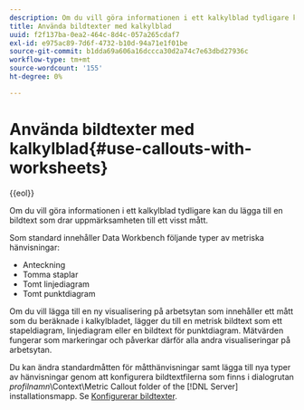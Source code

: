 ```yaml
---
description: Om du vill göra informationen i ett kalkylblad tydligare kan du lägga till en bildtext som drar uppmärksamheten till ett visst mått.
title: Använda bildtexter med kalkylblad
uuid: f2f137ba-0ea2-464c-8d4c-057a265cdaf7
exl-id: e975ac89-7d6f-4732-b10d-94a71e1f01be
source-git-commit: b1dda69a606a16dccca30d2a74c7e63dbd27936c
workflow-type: tm+mt
source-wordcount: '155'
ht-degree: 0%

---
```


# Använda bildtexter med kalkylblad{#use-callouts-with-worksheets}

{{eol}}

Om du vill göra informationen i ett kalkylblad tydligare kan du lägga till en bildtext som drar uppmärksamheten till ett visst mått.

Som standard innehåller Data Workbench följande typer av metriska hänvisningar:

* Anteckning
* Tomma staplar
* Tomt linjediagram
* Tomt punktdiagram

Om du vill lägga till en ny visualisering på arbetsytan som innehåller ett mått som du beräknade i kalkylbladet, lägger du till en metrisk bildtext som ett stapeldiagram, linjediagram eller en bildtext för punktdiagram. Mätvärden fungerar som markeringar och påverkar därför alla andra visualiseringar på arbetsytan.

Du kan ändra standardmåtten för måtthänvisningar samt lägga till nya typer av hänvisningar genom att konfigurera bildtextfilerna som finns i dialogrutan *profilnamn*\Context\Metric Callout folder of the [!DNL Server] installationsmapp. Se [Konfigurerar bildtexter](../../../../home/c-get-started/c-intf-anlys-ftrs/c-config-callouts.md#concept-f6e91e172f5e4c009245c9c549beb76a).
